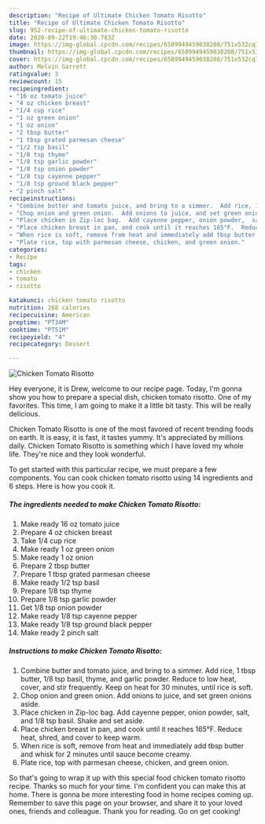 ```yaml
---
description: "Recipe of Ultimate Chicken Tomato Risotto"
title: "Recipe of Ultimate Chicken Tomato Risotto"
slug: 952-recipe-of-ultimate-chicken-tomato-risotto
date: 2020-09-22T19:46:30.783Z
image: https://img-global.cpcdn.com/recipes/6589949459038208/751x532cq70/chicken-tomato-risotto-recipe-main-photo.jpg
thumbnail: https://img-global.cpcdn.com/recipes/6589949459038208/751x532cq70/chicken-tomato-risotto-recipe-main-photo.jpg
cover: https://img-global.cpcdn.com/recipes/6589949459038208/751x532cq70/chicken-tomato-risotto-recipe-main-photo.jpg
author: Melvin Garrett
ratingvalue: 3
reviewcount: 15
recipeingredient:
- "16 oz tomato juice"
- "4 oz chicken breast"
- "1/4 cup rice"
- "1 oz green onion"
- "1 oz onion"
- "2 tbsp butter"
- "1 tbsp grated parmesan cheese"
- "1/2 tsp basil"
- "1/8 tsp thyme"
- "1/8 tsp garlic powder"
- "1/8 tsp onion powder"
- "1/8 tsp cayenne pepper"
- "1/8 tsp ground black pepper"
- "2 pinch salt"
recipeinstructions:
- "Combine butter and tomato juice, and bring to a simmer.  Add rice, 1 tbsp butter, 1/8 tsp basil, thyme, and garlic powder.  Reduce to low heat, cover, and stir frequently.  Keep on heat for 30 minutes, until rice is soft."
- "Chop onion and green onion.  Add onions to juice, and set green onions aside."
- "Place chicken in Zip-loc bag.  Add cayenne pepper, onion powder,  salt, and 1/8 tsp basil.  Shake and set aside."
- "Place chicken breast in pan, and cook until it reaches 165°F.  Reduce heat, shred, and cover to keep warm."
- "When rice is soft, remove from heat and immediately add tbsp butter and whisk for 2 minutes until sauce become creamy."
- "Plate rice, top with parmesan cheese, chicken, and green onion."
categories:
- Recipe
tags:
- chicken
- tomato
- risotto

katakunci: chicken tomato risotto 
nutrition: 268 calories
recipecuisine: American
preptime: "PT34M"
cooktime: "PT51M"
recipeyield: "4"
recipecategory: Dessert

---
```



![Chicken Tomato Risotto](https://img-global.cpcdn.com/recipes/6589949459038208/751x532cq70/chicken-tomato-risotto-recipe-main-photo.jpg)

Hey everyone, it is Drew, welcome to our recipe page. Today, I'm gonna show you how to prepare a special dish, chicken tomato risotto. One of my favorites. This time, I am going to make it a little bit tasty. This will be really delicious.



Chicken Tomato Risotto is one of the most favored of recent trending foods on earth. It is easy, it is fast, it tastes yummy. It's appreciated by millions daily. Chicken Tomato Risotto is something which I have loved my whole life. They're nice and they look wonderful.


To get started with this particular recipe, we must prepare a few components. You can cook chicken tomato risotto using 14 ingredients and 6 steps. Here is how you cook it.

<!--inarticleads1-->

##### The ingredients needed to make Chicken Tomato Risotto:

1. Make ready 16 oz tomato juice
1. Prepare 4 oz chicken breast
1. Take 1/4 cup rice
1. Make ready 1 oz green onion
1. Make ready 1 oz onion
1. Prepare 2 tbsp butter
1. Prepare 1 tbsp grated parmesan cheese
1. Make ready 1/2 tsp basil
1. Prepare 1/8 tsp thyme
1. Prepare 1/8 tsp garlic powder
1. Get 1/8 tsp onion powder
1. Make ready 1/8 tsp cayenne pepper
1. Make ready 1/8 tsp ground black pepper
1. Make ready 2 pinch salt




<!--inarticleads2-->

##### Instructions to make Chicken Tomato Risotto:

1. Combine butter and tomato juice, and bring to a simmer.  Add rice, 1 tbsp butter, 1/8 tsp basil, thyme, and garlic powder.  Reduce to low heat, cover, and stir frequently.  Keep on heat for 30 minutes, until rice is soft.
1. Chop onion and green onion.  Add onions to juice, and set green onions aside.
1. Place chicken in Zip-loc bag.  Add cayenne pepper, onion powder,  salt, and 1/8 tsp basil.  Shake and set aside.
1. Place chicken breast in pan, and cook until it reaches 165°F.  Reduce heat, shred, and cover to keep warm.
1. When rice is soft, remove from heat and immediately add tbsp butter and whisk for 2 minutes until sauce become creamy.
1. Plate rice, top with parmesan cheese, chicken, and green onion.




So that's going to wrap it up with this special food chicken tomato risotto recipe. Thanks so much for your time. I'm confident you can make this at home. There is gonna be more interesting food in home recipes coming up. Remember to save this page on your browser, and share it to your loved ones, friends and colleague. Thank you for reading. Go on get cooking!
